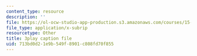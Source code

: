```yaml
---
content_type: resource
description: ''
file: https://ol-ocw-studio-app-production.s3.amazonaws.com/courses/15-390-new-enterprises-spring-2013/713bd0d21e9b549f8901c808fd70f855_NExvTgq5IM4.vtt
file_type: application/x-subrip
resourcetype: Other
title: 3play caption file
uid: 713bd0d2-1e9b-549f-8901-c808fd70f855
---
```


